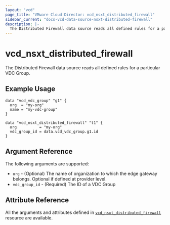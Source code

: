 ```yaml
---
layout: "vcd"
page_title: "VMware Cloud Director: vcd_nsxt_distributed_firewall"
sidebar_current: "docs-vcd-data-source-nsxt-distributed-firewall"
description: |-
  The Distributed Firewall data source reads all defined rules for a particular VDC Group.
---
```


# vcd\_nsxt\_distributed\_firewall

The Distributed Firewall data source reads all defined rules for a particular VDC Group.

## Example Usage

```hcl
data "vcd_vdc_group" "g1" {
  org  = "my-org"
  name = "my-vdc-group"
}

data "vcd_nsxt_distributed_firewall" "t1" {
  org          = "my-org"
  vdc_group_id = data.vcd_vdc_group.g1.id
}
```

## Argument Reference

The following arguments are supported:

* `org` - (Optional) The name of organization to which the edge gateway belongs. Optional if defined
  at provider level.
* `vdc_group_id` - (Required) The ID of a VDC Group

## Attribute Reference

All the arguments and attributes defined in
[`vcd_nsxt_distributed_firewall`](/providers/vmware/vcd/latest/docs/resources/nsxt_distributed_firewall)
resource are available.
